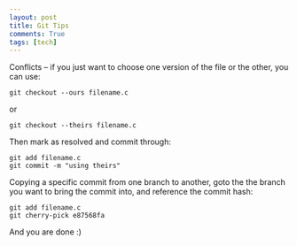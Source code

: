 ```yaml
---
layout: post
title: Git Tips
comments: True
tags: [tech]
---
```


Conflicts – if you just want to choose one version of the file or the other, you can use:

<pre><code class="language-bash">git checkout --ours filename.c
</code></pre>
or
<pre><code class="language-bash">git checkout --theirs filename.c
</code></pre>

Then mark as resolved and commit through:
<pre><code class="language-bash">git add filename.c
git commit -m "using theirs"
</code></pre>

Copying a specific commit from one branch to another, goto the the branch you want to bring the commit into, and reference the commit hash:
<pre><code class="language-bash">git add filename.c
git cherry-pick e87568fa
</code></pre>

And you are done :)